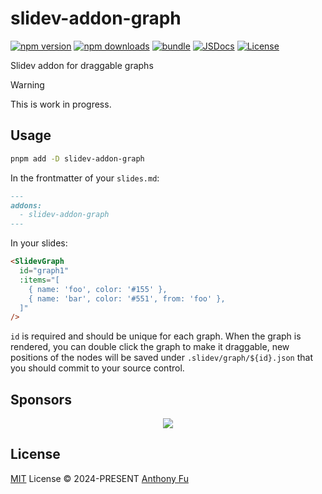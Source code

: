 # slidev-addon-graph

[![npm version][npm-version-src]][npm-version-href]
[![npm downloads][npm-downloads-src]][npm-downloads-href]
[![bundle][bundle-src]][bundle-href]
[![JSDocs][jsdocs-src]][jsdocs-href]
[![License][license-src]][license-href]

Slidev addon for draggable graphs

> [!WARNING]
> This is work in progress.

## Usage

```bash
pnpm add -D slidev-addon-graph
```

In the frontmatter of your `slides.md`:

```md
---
addons:
  - slidev-addon-graph
---
```

In your slides:

```md
<SlidevGraph
  id="graph1"
  :items="[
    { name: 'foo', color: '#155' },
    { name: 'bar', color: '#551', from: 'foo' },
  ]"
/>
```

`id` is required and should be unique for each graph. When the graph is rendered, you can double click the graph to make it draggable, new positions of the nodes will be saved under `.slidev/graph/${id}.json` that you should commit to your source control.

## Sponsors

<p align="center">
  <a href="https://cdn.jsdelivr.net/gh/antfu/static/sponsors.svg">
    <img src='https://cdn.jsdelivr.net/gh/antfu/static/sponsors.svg'/>
  </a>
</p>

## License

[MIT](./LICENSE) License © 2024-PRESENT [Anthony Fu](https://github.com/antfu)

<!-- Badges -->

[npm-version-src]: https://img.shields.io/npm/v/slidev-addon-graph?style=flat&colorA=080f12&colorB=1fa669
[npm-version-href]: https://npmjs.com/package/slidev-addon-graph
[npm-downloads-src]: https://img.shields.io/npm/dm/slidev-addon-graph?style=flat&colorA=080f12&colorB=1fa669
[npm-downloads-href]: https://npmjs.com/package/slidev-addon-graph
[bundle-src]: https://img.shields.io/bundlephobia/minzip/slidev-addon-graph?style=flat&colorA=080f12&colorB=1fa669&label=minzip
[bundle-href]: https://bundlephobia.com/result?p=slidev-addon-graph
[license-src]: https://img.shields.io/github/license/antfu/slidev-addon-graph.svg?style=flat&colorA=080f12&colorB=1fa669
[license-href]: https://github.com/antfu/slidev-addon-graph/blob/main/LICENSE
[jsdocs-src]: https://img.shields.io/badge/jsdocs-reference-080f12?style=flat&colorA=080f12&colorB=1fa669
[jsdocs-href]: https://www.jsdocs.io/package/slidev-addon-graph
